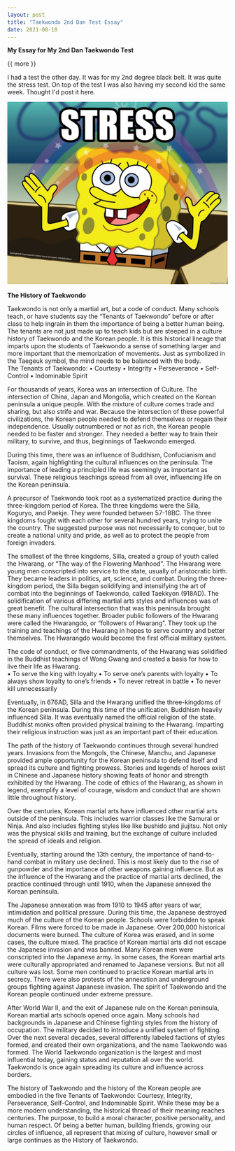 ```yaml
---
layout: post
title: "Taekwondo 2nd Dan Test Essay"
date: 2021-08-18
---
```


**My Essay for My 2nd Dan Taekwondo Test**

{{ more }}

I had a test the other day.  It was for my 2nd degree black belt.  It was quite the stress test.  On top of the test I was also having my second kid the same week.  Thought I'd post it here.  

![alt text](https://raw.githubusercontent.com/soccershoe/JustAnotherAdmin/master/images/stress.jpg)


**The History of Taekwondo**

Taekwondo is not only a martial art, but a code of conduct.  Many schools teach, or have students say the “Tenants of Taekwondo” before or after class to help ingrain in them the importance of being a better human being.  The tenants are not just made up to teach kids but are steeped in a culture history of Taekwondo and the Korean people.  It is this historical lineage that imparts upon the students of Taekwondo a sense of something larger and more important that the memorization of movements.  Just as symbolized in the Taegeuk symbol, the mind needs to be balanced with the body.  
The Tenants of Taekwondo:
•	Courtesy
•	Integrity
•	Perseverance
•	Self-Control
•	Indominable Spirit

For thousands of years, Korea was an intersection of Culture.  The intersection of China, Japan and Mongolia, which created on the Korean peninsula a unique people.  With the mixture of culture comes trade and sharing, but also strife and war.  Because the intersection of these powerful civilizations, the Korean people needed to defend themselves or regain their independence.  Usually outnumbered or not as rich, the Korean people needed to be faster and stronger.  They needed a better way to train their military, to survive, and thus, beginnings of Taekwondo emerged.

During this time, there was an influence of Buddhism, Confucianism and Taoism, again highlighting the cultural influences on the peninsula.  The importance of leading a principled life was seemingly as important as survival.  These religious teachings spread from all over, influencing life on the Korean peninsula.  

A precursor of Taekwondo took root as a systematized practice during the three-kingdom period of Korea.  The three kingdoms were the Silla, Koguryo, and Paekje.  They were founded between 57-18BC.  The three kingdoms fought with each other for several hundred years, trying to unite the country.  The suggested purpose was not necessarily to conquer, but to create a national unity and pride, as well as to protect the people from foreign invaders.  

The smallest of the three kingdoms, Silla, created a group of youth called the Hwarang, or “The way of the Flowering Manhood”.  The Hwarang were young men conscripted into service to the state, usually of aristocratic birth.  They became leaders in politics, art, science, and combat.  During the three-kingdom period, the Silla began solidifying and intensifying the art of combat into the beginnings of Taekwondo, called Taekkyon (918AD).  The solidification of various differing martial arts styles and influences was of great benefit.  The cultural intersection that was this peninsula brought these many influences together.  Broader public followers of the Hwarang were called the Hwarangdo, or “followers of Hwarang”.  They took up the training and teachings of the Hwarang in hopes to serve country and better themselves.  The Hwarangdo would become the first official military system.

The code of conduct, or five commandments, of the Hwarang was solidified in the Buddhist teachings of Wong Gwang and created a basis for how to live their life as Hwarang.  
•	To serve the king with loyalty
•	To serve one’s parents with loyalty
•	To always show loyalty to one’s friends
•	To never retreat in battle
•	To never kill unnecessarily

Eventually, in 676AD, Silla and the Hwarang unified the three-kingdoms of the Korean peninsula.  During this time of the unification, Buddhism heavily influenced Silla.  It was eventually named the official religion of the state.  Buddhist monks often provided physical training to the Hwarang.  Imparting their religious instruction was just as an important part of their education.  

The path of the history of Taekwondo continues through several hundred years.  Invasions from the Mongols, the Chinese, Manchu, and Japanese provided ample opportunity for the Korean peninsula to defend itself and spread its culture and fighting prowess.  Stories and legends of heroes exist in Chinese and Japanese history showing feats of honor and strength exhibited by the Hwarang.  The code of ethics of the Hwarang, as shown in legend, exemplify a level of courage, wisdom and conduct that are shown little throughout history.  

Over the centuries, Korean martial arts have influenced other martial arts outside of the peninsula.  This includes warrior classes like the Samurai or Ninja.  And also includes fighting styles like like bushido and jiujitsu.  Not only was the physical skills and training, but the exchange of culture included the spread of ideals and religion.  

Eventually, starting around the 13th century, the importance of hand-to-hand combat in military use declined.  This is most likely due to the rise of gunpowder and the importance of other weapons gaining influence.  But as the influence of the Hwarang and the practice of martial arts declined, the practice continued through until 1910, when the Japanese annexed the Korean peninsula.

The Japanese annexation was from 1910 to 1945 after years of war, intimidation and political pressure.  During this time, the Japanese destroyed much of the culture of the Korean people.  Schools were forbidden to speak Korean.  Films were forced to be made in Japanese.  Over 200,000 historical documents were burned.  The culture of Korea was erased, and in some cases, the culture mixed.  The practice of Korean martial arts did not escape the Japanese invasion and was banned.  Many Korean men were conscripted into the Japanese army.  In some cases, the Korean martial arts were culturally appropriated and renamed to Japanese versions.  But not all culture was lost.  Some men continued to practice Korean martial arts in secrecy.  There were also protests of the annexation and underground groups fighting against Japanese invasion.  The spirit of Taekwondo and the Korean people continued under extreme pressure.

After World War II, and the exit of Japanese rule on the Korean peninsula, Korean martial arts schools opened once again.  Many schools had backgrounds in Japanese and Chinese fighting styles from the history of occupation.  The military decided to introduce a unified system of fighting.  Over the next several decades, several differently labeled factions of styles formed, and created their own organizations, and the name Taekwondo was formed.  The World Taekwondo organization is the largest and most influential today, gaining status and reputation all over the world.  Taekwondo is once again spreading its culture and influence across borders.

The history of Taekwondo and the history of the Korean people are embodied in the five Tenants of Taekwondo: Courtesy, Integrity, Perseverance, Self-Control, and Indominable Spirit.  While these may be a more modern understanding, the historical thread of their meaning reaches centuries.  The purpose, to build a moral character, positive personality, and human respect.  Of being a better human, building friends, growing our circles of influence, all represent that mixing of culture, however small or large continues as the History of Taekwondo.

